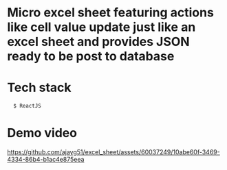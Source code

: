 # Micro excel sheet featuring actions like cell value update just like an excel sheet and provides JSON ready to be post to database

#  Tech stack
```
  $ ReactJS
```

#  Demo video

https://github.com/ajayg51/excel_sheet/assets/60037249/10abe60f-3469-4334-86b4-b1ac4e875eea


